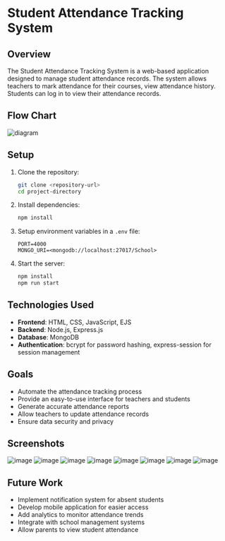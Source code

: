 # Student Attendance Tracking System

## Overview
The Student Attendance Tracking System is a web-based application designed to manage student attendance records. The system allows teachers to mark attendance for their courses, view attendance history. Students can log in to view their attendance records.

## Flow Chart
![diagram](https://github.com/Kroom00/smart-attendance-web/assets/88386673/598f29bd-e557-4628-95bc-c7d24274a3d8)


## Setup
1. Clone the repository:
    ```bash
    git clone <repository-url>
    cd project-directory
    ```
2. Install dependencies:
    ```bash
    npm install
    ```
3. Setup environment variables in a `.env` file:
    ```env
    PORT=4000
    MONGO_URI=<mongodb://localhost:27017/School>
    ```
4. Start the server:
    ```bash
    npm install
    npm run start
    ```

## Technologies Used
- **Frontend**: HTML, CSS, JavaScript, EJS
- **Backend**: Node.js, Express.js
- **Database**: MongoDB
- **Authentication**: bcrypt for password hashing, express-session for session management

## Goals
- Automate the attendance tracking process
- Provide an easy-to-use interface for teachers and students
- Generate accurate attendance reports
- Allow teachers to update attendance records
- Ensure data security and privacy

## Screenshots
![image](https://github.com/Kroom00/smart-attendance-web/assets/88386673/54433e4d-b5a6-4fb7-9b36-84183d603d1b)
![image](https://github.com/Kroom00/smart-attendance-web/assets/88386673/2ed2b6e3-96eb-4ca0-b17d-de5a717313c1)
![image](https://github.com/Kroom00/smart-attendance-web/assets/88386673/14cfab35-9815-47d6-b0e9-07f97f355497)
![image](https://github.com/Kroom00/smart-attendance-web/assets/88386673/b69c2873-f784-4b3e-8323-b77532252e58)
![image](https://github.com/Kroom00/smart-attendance-web/assets/88386673/908bffb5-2ddf-4d1b-930a-52498a8cc6bd)
![image](https://github.com/Kroom00/smart-attendance-web/assets/88386673/5e97c642-8de8-4512-9ffb-b179352ac681)
![image](https://github.com/Kroom00/smart-attendance-web/assets/88386673/690fa5c5-0be4-45d0-a0a2-db3830a4a870)
![image](https://github.com/Kroom00/smart-attendance-web/assets/88386673/8b2d890e-b59a-4571-b2ba-9471bc478349)



## Future Work
- Implement notification system for absent students
- Develop mobile application for easier access
- Add analytics to monitor attendance trends
- Integrate with school management systems
- Allow parents to view student attendance

